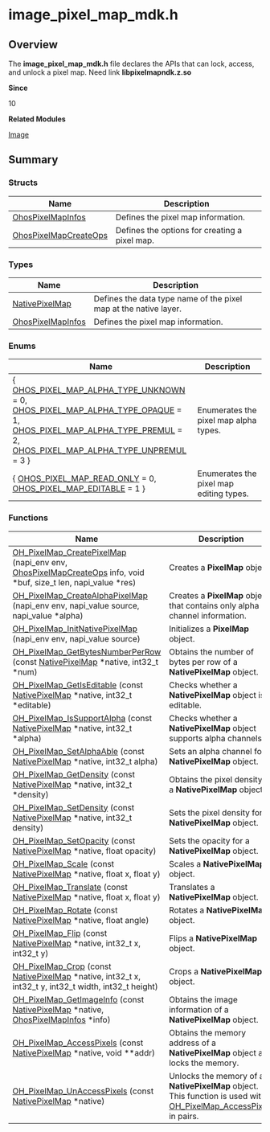 # image_pixel_map_mdk.h


## Overview

The **image_pixel_map_mdk.h** file declares the APIs that can lock, access, and unlock a pixel map. Need link **libpixelmapndk.z.so**

**Since**

10

**Related Modules**

[Image](image.md)


## Summary


### Structs

| Name| Description| 
| -------- | -------- |
| [OhosPixelMapInfos](_ohos_pixel_map_infos.md) | Defines the pixel map information.| 
| [OhosPixelMapCreateOps](_ohos_pixel_map_create_ops.md) | Defines the options for creating a pixel map.| 


### Types

| Name| Description| 
| -------- | -------- |
| [NativePixelMap](image.md#nativepixelmap) | Defines the data type name of the pixel map at the native layer.| 
| [OhosPixelMapInfos](image.md#ohospixelmapinfos) | Defines the pixel map information.| 


### Enums

| Name| Description| 
| -------- | -------- |
| { [OHOS_PIXEL_MAP_ALPHA_TYPE_UNKNOWN](image.md#anonymous-enum-23) = 0,<br>[OHOS_PIXEL_MAP_ALPHA_TYPE_OPAQUE](image.md#anonymous-enum-23) = 1,<br>[OHOS_PIXEL_MAP_ALPHA_TYPE_PREMUL](image.md#anonymous-enum-23) = 2,<br>[OHOS_PIXEL_MAP_ALPHA_TYPE_UNPREMUL](image.md#anonymous-enum-23) = 3 } | Enumerates the pixel map alpha types.| 
| { [OHOS_PIXEL_MAP_READ_ONLY](image.md#anonymous-enum-23-1) = 0,<br>[OHOS_PIXEL_MAP_EDITABLE](image.md#anonymous-enum-23-1) = 1 } | Enumerates the pixel map editing types.| 


### Functions

| Name| Description| 
| -------- | -------- |
| [OH_PixelMap_CreatePixelMap](image.md#oh_pixelmap_createpixelmap) (napi_env env, [OhosPixelMapCreateOps](_ohos_pixel_map_create_ops.md) info, void \*buf, size_t len, napi_value \*res) | Creates a **PixelMap** object.| 
| [OH_PixelMap_CreateAlphaPixelMap](image.md#oh_pixelmap_createalphapixelmap) (napi_env env, napi_value source, napi_value \*alpha) | Creates a **PixelMap** object that contains only alpha channel information.| 
| [OH_PixelMap_InitNativePixelMap](image.md#oh_pixelmap_initnativepixelmap) (napi_env env, napi_value source) | Initializes a **PixelMap** object.| 
| [OH_PixelMap_GetBytesNumberPerRow](image.md#oh_pixelmap_getbytesnumberperrow) (const [NativePixelMap](image.md#nativepixelmap) \*native, int32_t \*num) | Obtains the number of bytes per row of a **NativePixelMap** object.| 
| [OH_PixelMap_GetIsEditable](image.md#oh_pixelmap_getiseditable) (const [NativePixelMap](image.md#nativepixelmap) \*native, int32_t \*editable) | Checks whether a **NativePixelMap** object is editable.| 
| [OH_PixelMap_IsSupportAlpha](image.md#oh_pixelmap_issupportalpha) (const [NativePixelMap](image.md#nativepixelmap) \*native, int32_t \*alpha) | Checks whether a **NativePixelMap** object supports alpha channels.| 
| [OH_PixelMap_SetAlphaAble](image.md#oh_pixelmap_setalphaable) (const [NativePixelMap](image.md#nativepixelmap) \*native, int32_t alpha) | Sets an alpha channel for a **NativePixelMap** object.| 
| [OH_PixelMap_GetDensity](image.md#oh_pixelmap_getdensity) (const [NativePixelMap](image.md#nativepixelmap) \*native, int32_t \*density) | Obtains the pixel density of a **NativePixelMap** object.| 
| [OH_PixelMap_SetDensity](image.md#oh_pixelmap_setdensity) (const [NativePixelMap](image.md#nativepixelmap) \*native, int32_t density) | Sets the pixel density for a **NativePixelMap** object.| 
| [OH_PixelMap_SetOpacity](image.md#oh_pixelmap_setopacity) (const [NativePixelMap](image.md#nativepixelmap) \*native, float opacity) | Sets the opacity for a **NativePixelMap** object.| 
| [OH_PixelMap_Scale](image.md#oh_pixelmap_scale) (const [NativePixelMap](image.md#nativepixelmap) \*native, float x, float y) | Scales a **NativePixelMap** object.| 
| [OH_PixelMap_Translate](image.md#oh_pixelmap_translate) (const [NativePixelMap](image.md#nativepixelmap) \*native, float x, float y) | Translates a **NativePixelMap** object.| 
| [OH_PixelMap_Rotate](image.md#oh_pixelmap_rotate) (const [NativePixelMap](image.md#nativepixelmap) \*native, float angle) | Rotates a **NativePixelMap** object.| 
| [OH_PixelMap_Flip](image.md#oh_pixelmap_flip) (const [NativePixelMap](image.md#nativepixelmap) \*native, int32_t x, int32_t y) | Flips a **NativePixelMap** object.| 
| [OH_PixelMap_Crop](image.md#oh_pixelmap_crop) (const [NativePixelMap](image.md#nativepixelmap) \*native, int32_t x, int32_t y, int32_t width, int32_t height) | Crops a **NativePixelMap** object.| 
| [OH_PixelMap_GetImageInfo](image.md#oh_pixelmap_getimageinfo) (const [NativePixelMap](image.md#nativepixelmap) \*native, [OhosPixelMapInfos](_ohos_pixel_map_infos.md) \*info) | Obtains the image information of a **NativePixelMap** object.| 
| [OH_PixelMap_AccessPixels](image.md#oh_pixelmap_accesspixels) (const [NativePixelMap](image.md#nativepixelmap) \*native, void \*\*addr) | Obtains the memory address of a **NativePixelMap** object and locks the memory.| 
| [OH_PixelMap_UnAccessPixels](image.md#oh_pixelmap_unaccesspixels) (const [NativePixelMap](image.md#nativepixelmap) \*native) | Unlocks the memory of a **NativePixelMap** object. This function is used with [OH_PixelMap_AccessPixels](image.md#oh_pixelmap_accesspixels) in pairs.| 
<!--no_check-->
